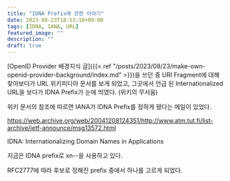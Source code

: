 ```yaml
---
title: "IDNA Prefix에 관한 이야기"
date: 2023-08-23T18:53:10+09:00
tags: [IDNA, IANA, URL]
featured_image: ""
description: ""
draft: true
---
```


[OpenID Provider 배경지식 글]({{< ref "/posts/2023/08/23/make-own-openid-provider-background/index.md" >}})을
쓰던 중 URI Fragment에 대해 찾아보다가 URL 위키피디아 문서를 보게 되었고,
그곳에서 언급 된 Internationalized URL을 보다가 IDNA Prefix가 눈에 띄였다.
(위키의 무서움)

위키 문서의 참조에 따르면 IANA가 IDNA Prefix를 정하게 됐다는 메일이 있었다.

https://web.archive.org/web/20041208124351/http://www.atm.tut.fi/list-archive/ietf-announce/msg13572.html

IDNA: Internationalizing Domain Names in Applications

지금은 IDNA prefix로 xn--을 사용하고 있다.

RFC2777에 따라 후보로 정해진 prefix 중에서 하나를 고르게 되었다.
